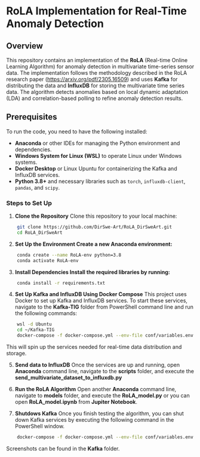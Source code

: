 # RoLA Implementation for Real-Time Anomaly Detection

## Overview
This repository contains an implementation of the **RoLA** (Real-time Online Learning Algorithm) for anomaly detection in multivariate time-series sensor data. The implementation follows the methodology described in the RoLA research paper (https://arxiv.org/pdf/2305.16509) and uses **Kafka** for distributing the data and **InfluxDB** for storing the multivariate time series data.
The algorithm detects anomalies based on local dynamic adaptation (LDA) and correlation-based polling to refine anomaly detection results.

## Prerequisites
To run the code, you need to have the following installed:

- **Anaconda** or other IDEs for managing the Python environment and dependencies.
- **Windows System for Linux (WSL)** to operate Linux under Windows systems.
- **Docker Desktop** or Linux Upuntu for containerizing the Kafka and InfluxDB services.
- **Python 3.8+** and necessary libraries such as `torch`, `influxdb-client`, `pandas`, and `scipy`.

### Steps to Set Up

1. **Clone the Repository**
Clone this repository to your local machine:
```bash
    git clone https://github.com/DirSwe-Art/RoLA_DirSweArt.git
    cd RoLA_DirSweArt
```
2. **Set Up the Environment Create a new Anaconda environment:**
```bash
    conda create --name RoLA-env python=3.8
    conda activate RoLA-env
```
3. **Install Dependencies Install the required libraries by running:**
```bash
    conda install -r requirements.txt
```
4. **Set Up Kafka and InfluxDB Using Docker Compose** This project uses Docker to set up Kafka and InfluxDB services. To start these services, navigate to the **Kafka-TIG** folder from PowerShell command line and run the following commands:
```bash
    wsl -d Ubuntu
    cd ~/Kafka-TIG
    docker-compose -f docker-compose.yml --env-file conf/variables.env up -d
```
This will spin up the services needed for real-time data distribution and storage.

5. **Send data to InfluxDB** Once the services are up and running, open **Anaconda** command line, navigate to the **scripts** folder, and execute the **send_multivariate_dataset_to_influxdb.py**
6. **Run the RoLA Algorithm** Open another **Anaconda** command line, navigate to **models** folder, and execute the **RoLA_model.py** or you can open **RoLA_model.ipynb** from **Jupiter Notebook**.

7. **Shutdows Kafka** Once you finish testing the algorithm, you can shut down Kafka services by executing the following command in the PowerShell window.
```bash
    docker-compose -f docker-compose.yml --env-file conf/variables.env down
```

Screenshots can be found in the **Kafka** folder.
